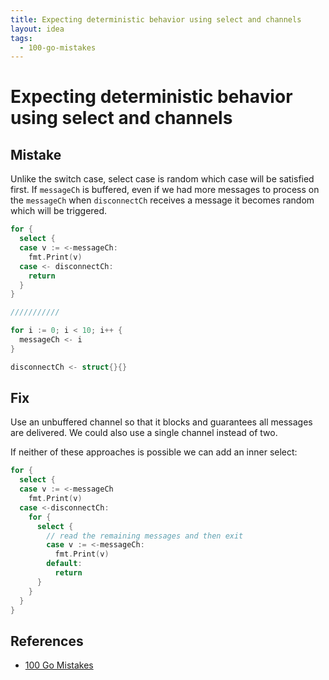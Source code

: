 ```yaml
---
title: Expecting deterministic behavior using select and channels
layout: idea
tags:
  - 100-go-mistakes
---
```


# Expecting deterministic behavior using select and channels

## Mistake

Unlike the switch case, select case is random which case will be satisfied
first. If `messageCh` is buffered, even if we had more messages to process on
the `messageCh` when `disconnectCh` receives a message it becomes random which
will be triggered.

```go
for {
  select {
  case v := <-messageCh:
    fmt.Print(v)
  case <- disconnectCh:
    return
  }
}

///////////

for i := 0; i < 10; i++ {
  messageCh <- i
}

disconnectCh <- struct{}{}
```

## Fix

Use an unbuffered channel so that it blocks and guarantees all messages are
delivered. We could also use a single channel instead of two.

If neither of these approaches is possible we can add an inner select:

```go
for {
  select {
  case v := <-messageCh
    fmt.Print(v)
  case <-disconnectCh:
    for {
      select {
        // read the remaining messages and then exit
        case v := <-messageCh:
          fmt.Print(v)
        default:
          return
      }
    }
  }
}
```

## References

- [100 Go Mistakes](/reference/100-Go-Mistakes-and-How-to-Avoid-Them)
